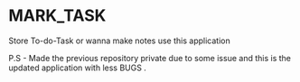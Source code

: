 # MARK_TASK
Store To-do-Task or wanna make notes use this application

P.S - Made the previous repository private due to some issue and this is the updated application with less BUGS .
